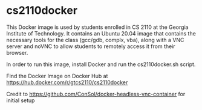 # cs2110docker

This Docker image is used by students enrolled in CS 2110 at the Georgia
Institute of Technology. It contains an Ubuntu 20.04 image that contains the
necessary tools for the class (gcc/gdb, complx, vba), along with a VNC server
and noVNC to allow students to remotely access it from their browser.

In order to run this image, install Docker and run the cs2110docker.sh script.

Find the Docker Image on Docker Hub at https://hub.docker.com/r/gtcs2110/cs2110docker

Credit to https://github.com/ConSol/docker-headless-vnc-container for initial
setup
